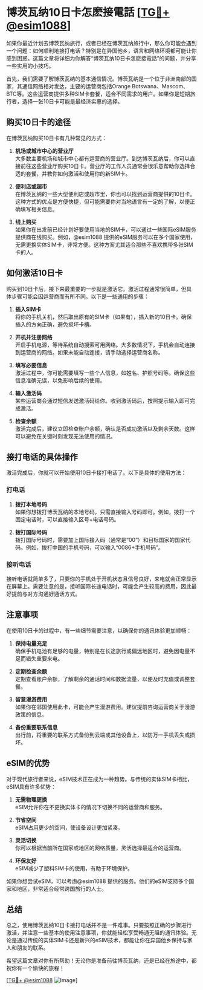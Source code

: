 # 博茨瓦纳10日卡怎麽接電話 [[TG💪+ @esim1088](https://t.me/s/esim1088)]

如果你最近计划去博茨瓦纳旅行，或者已经在博茨瓦纳旅行中，那么你可能会遇到一个问题：如何顺利地接打电话？特别是在异国他乡，语言和网络环境都可能让你感到困惑。这篇文章将详细为你解答“博茨瓦纳10日卡怎麽接電話”的问题，并分享一些实用的小技巧。

首先，我们需要了解博茨瓦纳的基本通信情况。博茨瓦纳是一个位于非洲南部的国家，其通信网络相对发达，主要的运营商包括Orange Botswana、Mascom、BTC等。这些运营商提供多种SIM卡套餐，适合不同需求的用户。如果你是短期旅行者，选择一张10日卡可能是最经济实惠的选择。

## 购买10日卡的途径

在博茨瓦纳购买10日卡有几种常见的方式：

1. **机场或城市中心的营业厅**  
   大多数主要机场和城市中心都有运营商的营业厅。到达博茨瓦纳后，你可以直接前往这些营业厅购买10日卡。营业厅的工作人员通常会很乐意帮助你选择合适的套餐，并教你如何激活和使用你的新SIM卡。

2. **便利店或超市**  
   在博茨瓦纳的一些大型便利店或超市里，你也可以找到运营商提供的10日卡。这种方式的优点是方便快捷，但可能需要你对当地语言有一定的了解，以便正确填写相关信息。

3. **线上购买**  
   如果你在出发前已经计划好要使用当地的SIM卡，可以通过一些国际eSIM服务提供商在线购买。例如，@esim1088 提供的eSIM服务可以在多个国家使用，无需更换实体SIM卡，非常方便。这种方案尤其适合那些不喜欢携带多张SIM卡的人。

## 如何激活10日卡

购买到10日卡后，接下来最重要的一步就是激活它。激活过程通常很简单，但具体步骤可能会因运营商而有所不同。以下是一些通用的步骤：

1. **插入SIM卡**  
   将你的手机关机，然后取出原有的SIM卡（如果有），插入新的10日卡。确保插入的方向正确，避免损坏卡槽。

2. **开机并注册网络**  
   开启手机电源，等待系统自动搜索可用网络。大多数情况下，手机会自动连接到运营商的网络。如果未能自动连接，请手动选择运营商名称。

3. **填写必要信息**  
   激活过程中，你可能需要填写一些个人信息，如姓名、护照号码等。确保这些信息准确无误，以免影响后续的使用。

4. **输入激活码**  
   某些运营商会通过短信发送激活码给你。收到激活码后，按照提示输入即可完成激活。

5. **检查余额**  
   激活完成后，建议立即检查账户余额，确认是否成功激活以及剩余天数。这样可以避免在关键时刻发现无法使用的情况。

## 接打电话的具体操作

激活完成后，你就可以开始使用10日卡接打电话了。以下是具体的使用方法：

### 打电话

1. **拨打本地号码**  
   如果你想拨打博茨瓦纳的本地号码，只需直接输入号码即可。例如，拨打一个固定电话时，可以直接输入区号+电话号码。

2. **拨打国际号码**  
   拨打国际号码时，需要加上国际接入码（通常是“00”）和目标国家的国家代码。例如，拨打中国的手机号码，可以输入“0086+手机号码”。

### 接听电话

接听电话就简单多了，只要你的手机处于开机状态且信号良好，来电就会正常显示在屏幕上。需要注意的是，接听国际长途电话时，可能会产生较高的费用，因此最好提前与对方沟通好通话方式。

## 注意事项

在使用10日卡的过程中，有一些细节需要注意，以确保你的通讯体验更加顺畅：

1. **保持电量充足**  
   确保手机电池有足够的电量，特别是在长途旅行或偏远地区时，避免因电量不足而错失重要来电。

2. **定期检查余额**  
   定期查看账户余额，了解剩余的通话时间和数据流量，以便及时充值或调整套餐。

3. **留意漫游费用**  
   如果你在邻国使用此卡，可能会产生漫游费用。建议提前咨询运营商关于漫游政策的信息。

4. **备份重要联系信息**  
   出行前，将重要的联系方式备份到云端或其他设备上，以防万一手机丢失或损坏。

## eSIM的优势

对于现代旅行者来说，eSIM技术正在成为一种趋势。与传统的实体SIM卡相比，eSIM具有许多优势：

1. **无需物理更换**  
   eSIM允许你在不更换实体卡的情况下切换不同的运营商和服务。

2. **节省空间**  
   eSIM占用更少的空间，使设备设计更加紧凑。

3. **灵活切换**  
   你可以根据当前所在国家或地区的网络质量，灵活选择最适合的运营商。

4. **环保友好**  
   eSIM减少了塑料SIM卡的使用，有助于环境保护。

如果你想尝试eSIM，可以考虑@esim1088 提供的服务。他们的eSIM支持多个国家和地区，非常适合经常跨国旅行的人士。

## 总结

总之，使用博茨瓦纳10日卡接打电话并不是一件难事。只要按照正确的步骤进行激活，并注意一些基本的使用注意事项，你就能轻松享受畅通无阻的通讯体验。无论是通过传统的实体SIM卡还是新兴的eSIM技术，都能让你在异国他乡保持与家人和朋友的联系。

希望这篇文章对你有所帮助！无论你是准备前往博茨瓦纳，还是已经在旅途中，都祝你有一个愉快的旅程！ 

[[TG💪+ @esim1088](https://t.me/s/esim1088) ![Image](https://i.postimg.cc/4NQfJmqS/Snipaste-2025-05-13-00-14-12.png)]